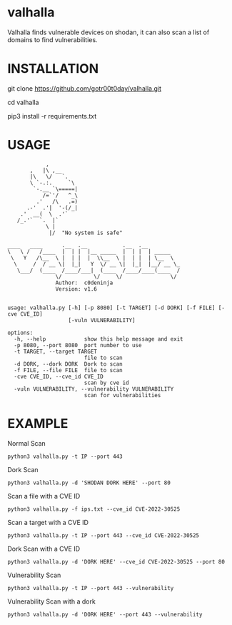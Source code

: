 # valhalla
Valhalla finds vulnerable devices on shodan, it can also scan a list of domains to find vulnerabilities.

# INSTALLATION

git clone https://github.com/gotr00t0day/valhalla.git

cd valhalla

pip3 install -r requirements.txt

# USAGE

```
            ,
       ,   |\ ,__
       |\   \/   `.
       \ `-.:.     `\
        `-.__ `\=====|
           /=`'/   ^_\
         .'   /\   .=)
      .-'  .'|  '-(/_|
    .'  __(  \  .'`
   /_.'`  `.  |`
            \ |
             |/  "No system is safe"

____   ____      .__  .__           .__  .__          
\   \ /   /____  |  | |  |__ _____  |  | |  | _____   
 \   Y   /\__  \ |  | |  |  \\__  \ |  | |  | \__  \  
  \     /  / __ \|  |_|   Y  \/ __ \|  |_|  |__/ __ \_
   \___/  (____  /____/___|  (____  /____/____(____  /
               \/          \/     \/               \/ 
               Author:  c0deninja
               Version: v1.6


usage: valhalla.py [-h] [-p 8080] [-t TARGET] [-d DORK] [-f FILE] [-cve CVE_ID]
                   [-vuln VULNERABILITY]

options:
  -h, --help            show this help message and exit
  -p 8080, --port 8080  port number to use
  -t TARGET, --target TARGET
                        file to scan
  -d DORK, --dork DORK  Dork to scan
  -f FILE, --file FILE  file to scan
  -cve CVE_ID, --cve_id CVE_ID
                        scan by cve id
  -vuln VULNERABILITY, --vulnerability VULNERABILITY
                        scan for vulnerabilities 
 ```

 # EXAMPLE

Normal Scan
```
python3 valhalla.py -t IP --port 443
```
Dork Scan
```
python3 valhalla.py -d 'SHODAN DORK HERE' --port 80
```
Scan a file with a CVE ID
```
python3 valhalla.py -f ips.txt --cve_id CVE-2022-30525
```
Scan a target with a CVE ID
```
python3 valhalla.py -t IP --port 443 --cve_id CVE-2022-30525
```
Dork Scan with a CVE ID
```
python3 valhalla.py -d 'DORK HERE' --cve_id CVE-2022-30525 --port 80
```
Vulnerability Scan
```
python3 valhalla.py -t IP --port 443 --vulnerability
```
Vulnerability Scan with a dork
```
python3 valhalla.py -d 'DORK HERE' --port 443 --vulnerability
```